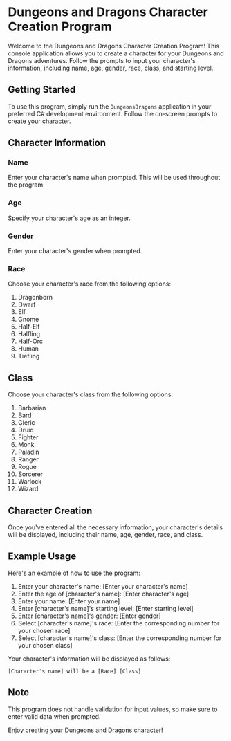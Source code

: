 # Dungeons and Dragons Character Creation Program

Welcome to the Dungeons and Dragons Character Creation Program! This console application allows you to create a character for your Dungeons and Dragons adventures. Follow the prompts to input your character's information, including name, age, gender, race, class, and starting level.

## Getting Started

To use this program, simply run the `DungeonsDragons` application in your preferred C# development environment. Follow the on-screen prompts to create your character.

## Character Information

### Name
Enter your character's name when prompted. This will be used throughout the program.

### Age
Specify your character's age as an integer.

### Gender
Enter your character's gender when prompted.

### Race
Choose your character's race from the following options:
1. Dragonborn
2. Dwarf
3. Elf
4. Gnome
5. Half-Elf
6. Halfling
7. Half-Orc
8. Human
9. Tiefling

## Class
Choose your character's class from the following options:
1. Barbarian
2. Bard
3. Cleric
4. Druid
5. Fighter
6. Monk
7. Paladin
8. Ranger
9. Rogue
10. Sorcerer
11. Warlock
12. Wizard

## Character Creation

Once you've entered all the necessary information, your character's details will be displayed, including their name, age, gender, race, and class.

## Example Usage

Here's an example of how to use the program:

1. Enter your character's name: [Enter your character's name]
2. Enter the age of [character's name]: [Enter character's age]
3. Enter your name: [Enter your name]
4. Enter [character's name]'s starting level: [Enter starting level]
5. Enter [character's name]'s gender: [Enter gender]
6. Select [character's name]'s race: [Enter the corresponding number for your chosen race]
7. Select [character's name]'s class: [Enter the corresponding number for your chosen class]

Your character's information will be displayed as follows:
```
[Character's name] will be a [Race] [Class]
```

## Note

This program does not handle validation for input values, so make sure to enter valid data when prompted.

Enjoy creating your Dungeons and Dragons character!
